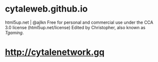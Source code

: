 # cytaleweb.github.io
html5up.net | @ajlkn
Free for personal and commercial use under the CCA 3.0 license (html5up.net/license)
Edited by Christopher, also known as <i>Tgaming</i>.
# http://cytalenetwork.gq
